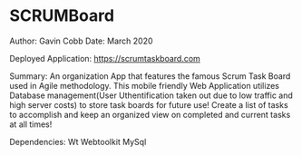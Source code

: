 # SCRUMBoard
Author: Gavin Cobb
Date: March 2020

Deployed Application: https://scrumtaskboard.com

Summary:
An organization App that features the famous Scrum Task Board used in Agile methodology. This mobile friendly Web Application utilizes Database management(User Uthentification taken out due to low traffic and high server costs) to store task boards for future use! Create a list of tasks to accomplish and keep an organized view on completed and current tasks at all times!

Dependencies:
Wt Webtoolkit
MySql
